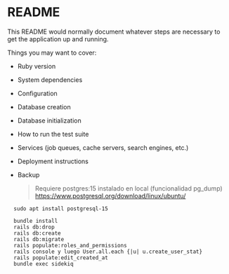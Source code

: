 # README

This README would normally document whatever steps are necessary to get the
application up and running.

Things you may want to cover:

* Ruby version

* System dependencies

* Configuration

* Database creation

* Database initialization

* How to run the test suite

* Services (job queues, cache servers, search engines, etc.)

* Deployment instructions

* Backup
  > Requiere postgres:15 instalado en local (funcionalidad pg_dump)
  > https://www.postgresql.org/download/linux/ubuntu/
```
  sudo apt install postgresql-15
```
```
  bundle install
  rails db:drop
  rails db:create
  rails db:migrate
  rails populate:roles_and_permissions
  rails console y luego User.all.each {|u| u.create_user_stat}
  rails populate:edit_created_at
  bundle exec sidekiq
```


